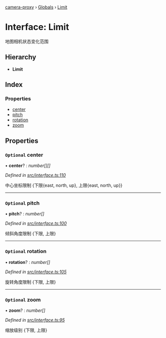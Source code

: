 [camera-proxy](../README.md) › [Globals](../globals.md) › [Limit](limit.md)

# Interface: Limit

地图相机状态变化范围

## Hierarchy

* **Limit**

## Index

### Properties

* [center](limit.md#optional-center)
* [pitch](limit.md#optional-pitch)
* [rotation](limit.md#optional-rotation)
* [zoom](limit.md#optional-zoom)

## Properties

### `Optional` center

• **center**? : *number[][]*

*Defined in [src/interface.ts:110](https://github.com/alibaba/camera-proxy/blob/2fa184b/src/interface.ts#L110)*

中心坐标限制
{下限{east, north, up}, 上限{east, north, up}}

___

### `Optional` pitch

• **pitch**? : *number[]*

*Defined in [src/interface.ts:100](https://github.com/alibaba/camera-proxy/blob/2fa184b/src/interface.ts#L100)*

倾斜角度限制
{下限, 上限}

___

### `Optional` rotation

• **rotation**? : *number[]*

*Defined in [src/interface.ts:105](https://github.com/alibaba/camera-proxy/blob/2fa184b/src/interface.ts#L105)*

旋转角度限制
{下限, 上限}

___

### `Optional` zoom

• **zoom**? : *number[]*

*Defined in [src/interface.ts:95](https://github.com/alibaba/camera-proxy/blob/2fa184b/src/interface.ts#L95)*

缩放级别
{下限, 上限}
